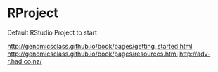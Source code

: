 # RProject
Default RStudio Project to start

http://genomicsclass.github.io/book/pages/getting_started.html
http://genomicsclass.github.io/book/pages/resources.html
http://adv-r.had.co.nz/
